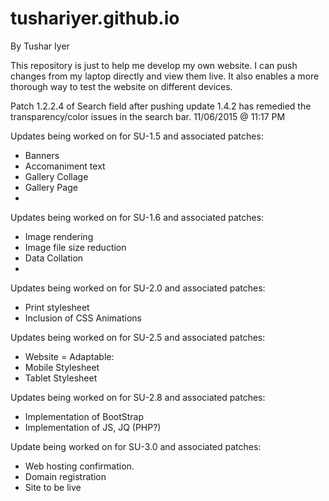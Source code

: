 # tushariyer.github.io
By Tushar Iyer

This repository is just to help me develop my own website. I can push changes from my laptop directly and view them live. It also enables a more thorough way to test the website on different devices.


Patch 1.2.2.4 of Search field after pushing update 1.4.2 has remedied the transparency/color issues in the search bar. 11/06/2015 @ 11:17 PM


Updates being worked on for SU-1.5 and associated patches:
 - Banners
 - Accomaniment text
 - Gallery Collage
 - Gallery Page
 - 
 
Updates being worked on for SU-1.6 and associated patches:
 - Image rendering
 - Image file size reduction
 - Data Collation
 - 

Updates being worked on for SU-2.0 and associated patches:
 - Print stylesheet
 - Inclusion of CSS Animations
 
Updates being worked on for SU-2.5 and associated patches:
 - Website = Adaptable:
 -  Mobile Stylesheet
 -  Tablet Stylesheet
 
Updates being worked on for SU-2.8 and associated patches:
 - Implementation of BootStrap
 - Implementation of JS, JQ (PHP?)

Update being worked on for SU-3.0 and associated patches:
 - Web hosting confirmation.
 - Domain registration
 - Site to be live
